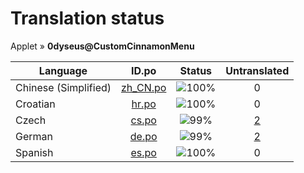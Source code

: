 # Translation status
Applet &#187; **0dyseus@CustomCinnamonMenu**

Language | ID.po | Status | Untranslated
---------|:--:|:------:|:-----------:
Chinese (Simplified) | [zh_CN.po](po/zh_CN.po) | ![100%](http://progressed.io/bar/100) | 0
Croatian | [hr.po](po/hr.po) | ![100%](http://progressed.io/bar/100) | 0
Czech | [cs.po](po/cs.po) | ![99%](http://progressed.io/bar/99) | [2](untranslated-po/cs.po)
German | [de.po](po/de.po) | ![99%](http://progressed.io/bar/99) | [2](untranslated-po/de.po)
Spanish | [es.po](po/es.po) | ![100%](http://progressed.io/bar/100) | 0
